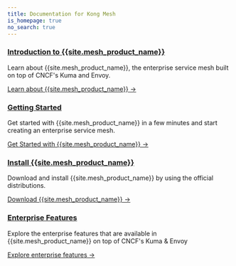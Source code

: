```yaml
---
title: Documentation for Kong Mesh
is_homepage: true
no_search: true
---
```

<div class="docs-grid">

  <div class="docs-grid-block">
    <h3><a href="/mesh/{{page.kong_version}}/overview">Introduction to {{site.mesh_product_name}}</a></h3>
    <p>Learn about {{site.mesh_product_name}}, the enterprise service mesh built on top of CNCF's Kuma and Envoy.</p>
    <a href="/mesh/{{page.kong_version}}/overview">Learn about {{site.mesh_product_name}} &rarr;</a>
  </div>

  <div class="docs-grid-block">
    <h3><a href="/mesh/{{page.kong_version}}/gettingstarted">Getting Started</a></h3>
    <p>Get started with {{site.mesh_product_name}} in a few minutes and start creating an enterprise service mesh.</p>
    <a href="/mesh/{{page.kong_version}}/gettingstarted">Get Started with {{site.mesh_product_name}} &rarr;</a>
  </div>

  <div class="docs-grid-block">
    <h3><a href="/mesh/{{page.kong_version}}/install">Install {{site.mesh_product_name}}</a></h3>
    <p>Download and install {{site.mesh_product_name}} by using the official distributions.</p>
    <a href="/mesh/{{page.kong_version}}/install">Download {{site.mesh_product_name}} &rarr;</a>
  </div>

  <div class="docs-grid-block">
    <h3><a href="/mesh/{{page.kong_version}}/features">Enterprise Features</a></h3>
    <p>Explore the enterprise features that are available in {{site.mesh_product_name}} on top of CNCF's Kuma & Envoy</p>
    <a href="/mesh/{{page.kong_version}}/features">Explore enterprise features &rarr;</a>
  </div>

</div>
